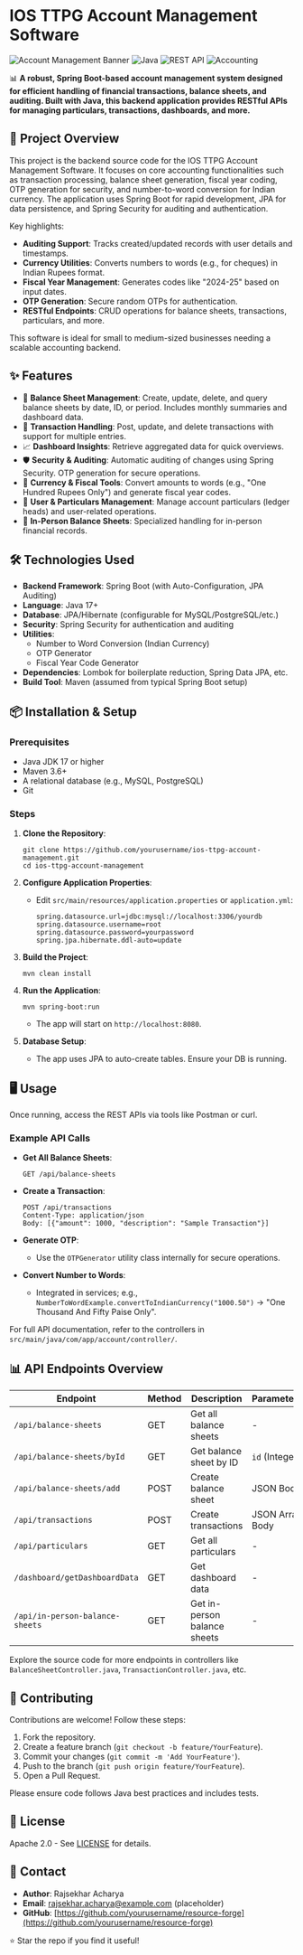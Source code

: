 # IOS TTPG Account Management Software

![Account Management Banner](https://img.shields.io/badge/Spring%20Boot-6DB33F?style=for-the-badge&logo=spring&logoColor=white) ![Java](https://img.shields.io/badge/Java-ED8B00?style=for-the-badge&logo=java&logoColor=white) ![REST API](https://img.shields.io/badge/REST%20API-000000?style=for-the-badge&logo=rest&logoColor=white) ![Accounting](https://img.shields.io/badge/Accounting-Software-blue?style=for-the-badge)

📊 **A robust, Spring Boot-based account management system designed for efficient handling of financial transactions, balance sheets, and auditing. Built with Java, this backend application provides RESTful APIs for managing particulars, transactions, dashboards, and more.**

## 📝 Project Overview

This project is the backend source code for the IOS TTPG Account Management Software. It focuses on core accounting functionalities such as transaction processing, balance sheet generation, fiscal year coding, OTP generation for security, and number-to-word conversion for Indian currency. The application uses Spring Boot for rapid development, JPA for data persistence, and Spring Security for auditing and authentication.

Key highlights:
- **Auditing Support**: Tracks created/updated records with user details and timestamps.
- **Currency Utilities**: Converts numbers to words (e.g., for cheques) in Indian Rupees format.
- **Fiscal Year Management**: Generates codes like "2024-25" based on input dates.
- **OTP Generation**: Secure random OTPs for authentication.
- **RESTful Endpoints**: CRUD operations for balance sheets, transactions, particulars, and more.

This software is ideal for small to medium-sized businesses needing a scalable accounting backend.

## ✨ Features

- 🚀 **Balance Sheet Management**: Create, update, delete, and query balance sheets by date, ID, or period. Includes monthly summaries and dashboard data.
- 💼 **Transaction Handling**: Post, update, and delete transactions with support for multiple entries.
- 📈 **Dashboard Insights**: Retrieve aggregated data for quick overviews.
- 🛡️ **Security & Auditing**: Automatic auditing of changes using Spring Security. OTP generation for secure operations.
- 💱 **Currency & Fiscal Tools**: Convert amounts to words (e.g., "One Hundred Rupees Only") and generate fiscal year codes.
- 👤 **User & Particulars Management**: Manage account particulars (ledger heads) and user-related operations.
- 📅 **In-Person Balance Sheets**: Specialized handling for in-person financial records.

## 🛠️ Technologies Used

- **Backend Framework**: Spring Boot  (with Auto-Configuration, JPA Auditing)
- **Language**: Java 17+
- **Database**: JPA/Hibernate (configurable for MySQL/PostgreSQL/etc.)
- **Security**: Spring Security for authentication and auditing
- **Utilities**: 
  - Number to Word Conversion (Indian Currency)
  - OTP Generator
  - Fiscal Year Code Generator
- **Dependencies**: Lombok for boilerplate reduction, Spring Data JPA, etc.
- **Build Tool**: Maven (assumed from typical Spring Boot setup)

## 📦 Installation & Setup

### Prerequisites
- Java JDK 17 or higher
- Maven 3.6+
- A relational database (e.g., MySQL, PostgreSQL)
- Git

### Steps
1. **Clone the Repository**:
   ```
   git clone https://github.com/yourusername/ios-ttpg-account-management.git
   cd ios-ttpg-account-management
   ```

2. **Configure Application Properties**:
   - Edit `src/main/resources/application.properties` or `application.yml`:
     ```
     spring.datasource.url=jdbc:mysql://localhost:3306/yourdb
     spring.datasource.username=root
     spring.datasource.password=yourpassword
     spring.jpa.hibernate.ddl-auto=update
     ```

3. **Build the Project**:
   ```
   mvn clean install
   ```

4. **Run the Application**:
   ```
   mvn spring-boot:run
   ```
   - The app will start on `http://localhost:8080`.

5. **Database Setup**:
   - The app uses JPA to auto-create tables. Ensure your DB is running.

## 🖥️ Usage

Once running, access the REST APIs via tools like Postman or curl.

### Example API Calls

- **Get All Balance Sheets**:
  ```
  GET /api/balance-sheets
  ```

- **Create a Transaction**:
  ```
  POST /api/transactions
  Content-Type: application/json
  Body: [{"amount": 1000, "description": "Sample Transaction"}]
  ```

- **Generate OTP**:
  - Use the `OTPGenerator` utility class internally for secure operations.

- **Convert Number to Words**:
  - Integrated in services; e.g., `NumberToWordExample.convertToIndianCurrency("1000.50")` → "One Thousand And Fifty Paise Only".

For full API documentation, refer to the controllers in `src/main/java/com/app/account/controller/`.

## 📊 API Endpoints Overview

| Endpoint | Method | Description | Parameters |
|----------|--------|-------------|------------|
| `/api/balance-sheets` | GET | Get all balance sheets | - |
| `/api/balance-sheets/byId` | GET | Get balance sheet by ID | `id` (Integer) |
| `/api/balance-sheets/add` | POST | Create balance sheet | JSON Body |
| `/api/transactions` | POST | Create transactions | JSON Array Body |
| `/api/particulars` | GET | Get all particulars | - |
| `/dashboard/getDashboardData` | GET | Get dashboard data | - |
| `/api/in-person-balance-sheets` | GET | Get in-person balance sheets | - |

Explore the source code for more endpoints in controllers like `BalanceSheetController.java`, `TransactionController.java`, etc.

## 🤝 Contributing

Contributions are welcome! Follow these steps:
1. Fork the repository.
2. Create a feature branch (`git checkout -b feature/YourFeature`).
3. Commit your changes (`git commit -m 'Add YourFeature'`).
4. Push to the branch (`git push origin feature/YourFeature`).
5. Open a Pull Request.

Please ensure code follows Java best practices and includes tests.

## 📄 License
Apache 2.0 - See [LICENSE](LICENSE) for details.

## 📧 Contact
- **Author**: Rajsekhar Acharya
- **Email**: rajsekhar.acharya@example.com (placeholder)
- **GitHub**: [https://github.com/yourusername/resource-forge](https://github.com/yourusername/resource-forge)

⭐ Star the repo if you find it useful!